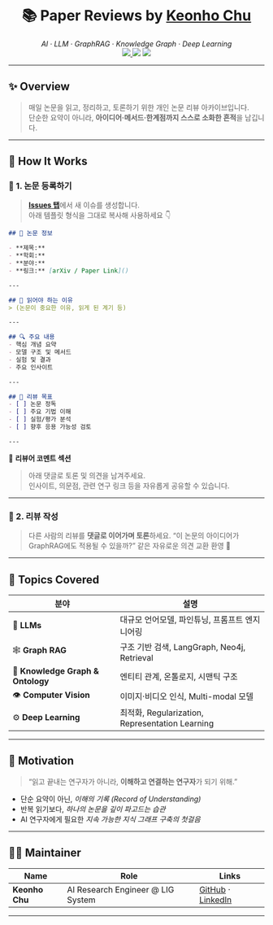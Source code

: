 
<h1 align="center">📚 Paper Reviews by <a href="https://github.com/KeonhoChu">Keonho Chu</a></h1>
<p align="center">
  <i>AI · LLM · GraphRAG · Knowledge Graph · Deep Learning</i><br/>
  <a href="https://github.com/KeonhoChu/paper-reviews/issues">
    <img src="https://img.shields.io/badge/📄_View_Issues-Open_Reviews-blue?style=for-the-badge&logo=github"/>
  </a>
  <img src="https://img.shields.io/github/issues/KeonhoChu/paper-reviews?style=for-the-badge&color=orange"/>
  <img src="https://img.shields.io/github/stars/KeonhoChu/paper-reviews?style=for-the-badge&color=yellow"/>
</p>

---

## ✨ Overview
> 매일 논문을 읽고, 정리하고, 토론하기 위한 개인 논문 리뷰 아카이브입니다.  
> 단순한 요약이 아니라, **아이디어·메서드·한계점까지 스스로 소화한 흔적**을 남깁니다.

---

## 🧩 How It Works

### 🔹 1. 논문 등록하기
> [**Issues 탭**](https://github.com/KeonhoChu/paper-reviews/issues)에서 새 이슈를 생성합니다.  
> 아래 템플릿 형식을 그대로 복사해 사용하세요 👇  

```markdown
## 📄 논문 정보

- **제목:** 
- **학회:** 
- **분야:** 
- **링크:** [arXiv / Paper Link]()

---

## 🧠 읽어야 하는 이유
> (논문이 중요한 이유, 읽게 된 계기 등)

---

## 🔍 주요 내용
- 핵심 개념 요약
- 모델 구조 및 메서드
- 실험 및 결과
- 주요 인사이트

---

## 🎯 리뷰 목표
- [ ] 논문 정독  
- [ ] 주요 기법 이해  
- [ ] 실험/평가 분석  
- [ ] 향후 응용 가능성 검토  

---
````
💬 **리뷰어 코멘트 섹션**
> 아래 댓글로 토론 및 의견을 남겨주세요.  
> 인사이트, 의문점, 관련 연구 링크 등을 자유롭게 공유할 수 있습니다.

---

### 🔹 2. 리뷰 작성

> 다른 사람의 리뷰를 **댓글로 이어가며 토론**하세요.
> “이 논문의 아이디어가 GraphRAG에도 적용될 수 있을까?” 같은 자유로운 의견 교환 환영 🙌

---

## 🧭 Topics Covered

| 분야                                | 설명                                           |
| --------------------------------- | -------------------------------------------- |
| 🦙 **LLMs**                       | 대규모 언어모델, 파인튜닝, 프롬프트 엔지니어링                   |
| 🕸️ **Graph RAG**                 | 구조 기반 검색, LangGraph, Neo4j, Retrieval        |
| 🧠 **Knowledge Graph & Ontology** | 엔티티 관계, 온톨로지, 시맨틱 구조                         |
| 👁️ **Computer Vision**           | 이미지·비디오 인식, Multi-modal 모델                   |
| ⚙️ **Deep Learning**              | 최적화, Regularization, Representation Learning |


---


## 🌱 Motivation

> “읽고 끝내는 연구자가 아니라,
> **이해하고 연결하는 연구자**가 되기 위해.”

* 단순 요약이 아닌, *이해의 기록 (Record of Understanding)*
* 반복 읽기보다, *하나의 논문을 깊이 파고드는 습관*
* AI 연구자에게 필요한 *지속 가능한 지식 그래프 구축의 첫걸음*

---

## 🧑‍💻 Maintainer

| Name           | Role                              | Links                                                                                  |
| -------------- | --------------------------------- | -------------------------------------------------------------------------------------- |
| **Keonho Chu** | AI Research Engineer @ LIG System | [GitHub](https://github.com/KeonhoChu) · [LinkedIn](https://linkedin.com/in/keonhochu) |

---

